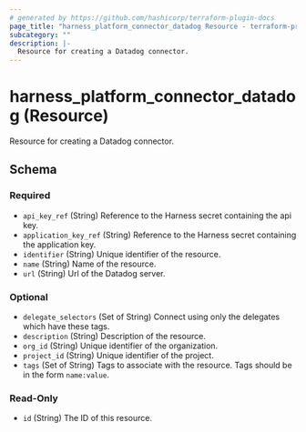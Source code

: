 ```yaml
---
# generated by https://github.com/hashicorp/terraform-plugin-docs
page_title: "harness_platform_connector_datadog Resource - terraform-provider-harness"
subcategory: ""
description: |-
  Resource for creating a Datadog connector.
---
```


# harness_platform_connector_datadog (Resource)

Resource for creating a Datadog connector.



<!-- schema generated by tfplugindocs -->
## Schema

### Required

- `api_key_ref` (String) Reference to the Harness secret containing the api key.
- `application_key_ref` (String) Reference to the Harness secret containing the application key.
- `identifier` (String) Unique identifier of the resource.
- `name` (String) Name of the resource.
- `url` (String) Url of the Datadog server.

### Optional

- `delegate_selectors` (Set of String) Connect using only the delegates which have these tags.
- `description` (String) Description of the resource.
- `org_id` (String) Unique identifier of the organization.
- `project_id` (String) Unique identifier of the project.
- `tags` (Set of String) Tags to associate with the resource. Tags should be in the form `name:value`.

### Read-Only

- `id` (String) The ID of this resource.


